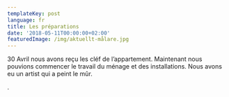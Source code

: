 ```yaml
---
templateKey: post
language: fr
title: Les préparations
date: '2018-05-11T00:00:00+02:00'
featuredImage: /img/aktuellt-målare.jpg
---
```

30 Avril nous avons reçu les cléf de l’appartement. Maintenant nous pouvions commencer le travail du ménage et des installations. Nous avons eu un artist qui a peint le mûr.







.

